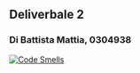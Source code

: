 ## Deliverbale 2
### Di Battista Mattia, 0304938

[![Code Smells](https://sonarcloud.io/api/project_badges/measure?project=matt-marman_isw2_deliverable_2&metric=code_smells)](https://sonarcloud.io/dashboard?id=matt-marman_isw2_deliverable_2)

